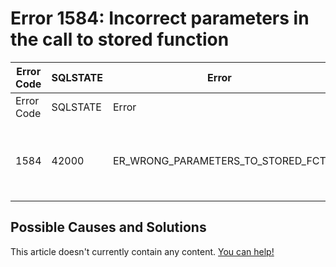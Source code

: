 
# Error 1584: Incorrect parameters in the call to stored function


| Error Code | SQLSTATE | Error | Description |
| --- | --- | --- | --- |
| Error Code | SQLSTATE | Error | Description |
| 1584 | 42000 | ER_WRONG_PARAMETERS_TO_STORED_FCT | Incorrect parameters in the call to stored function '%s' |




## Possible Causes and Solutions


This article doesn't currently contain any content. [You can help!](/en/writing-and-editing-knowledge-base-articles/)

